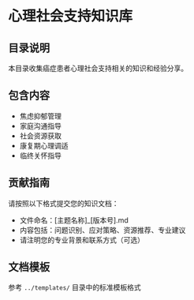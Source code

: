 # 心理社会支持知识库

## 目录说明
本目录收集癌症患者心理社会支持相关的知识和经验分享。

## 包含内容
- 焦虑抑郁管理
- 家庭沟通指导
- 社会资源获取
- 康复期心理调适
- 临终关怀指导

## 贡献指南
请按照以下格式提交您的知识文档：
- 文件命名：[主题名称]_[版本号].md
- 内容包括：问题识别、应对策略、资源推荐、专业建议
- 请注明您的专业背景和联系方式（可选）

## 文档模板
参考 `../templates/` 目录中的标准模板格式